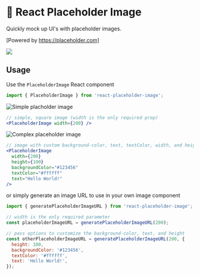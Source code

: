 # 🌄 React Placeholder Image

Quickly mock up UI's with placeholder images.

[Powered by https://placeholder.com]

![](https://via.placeholder.com/400x200/123456/ffffff?text=Demo)

## Usage

Use the `PlaceholderImage` React component

```jsx
import { PlaceholderImage } from 'react-placeholder-image';
```

![Simple placholder image](https://via.placeholder.com/200x200)

```jsx
// simple, square image (width is the only required prop)
<PlaceholderImage width={200} />
```

![Complex placeholder image](https://via.placeholder.com/200x100/123456/ffffff?text=Hello%20World!)

```jsx
// image with custom background-color, text, textColor, width, and height
<PlaceholderImage
  width={200}
  height={100}
  backgroundColor="#123456"
  textColor="#ffffff"
  text="Hello World!"
/>
```

or simply generate an image URL to use in your own image component

```jsx
import { generatePlaceholderImageURL } from 'react-placeholder-image';

// width is the only required parameter
const placeholderImageURL = generatePlaceholderImageURL(200);

// pass options to customize the background-color, text, and height
const otherPlaceholderImageURL = generatePlaceholderImageURL(200, {
  height: 100,
  backgroundColor: '#123456',
  textColor: '#ffffff',
  text: 'Hello World!',
});
```
